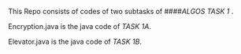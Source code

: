 This Repo consists of codes of two subtasks of 
####*ALGOS TASK 1*
.


Encryption.java is the java code of *TASK 1A*.


Elevator.java is the java code of *TASK 1B*.
